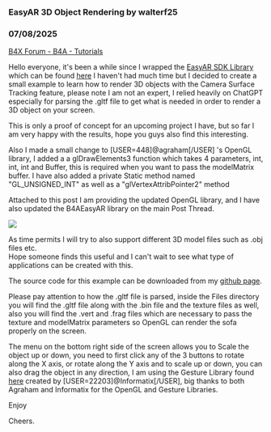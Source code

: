 ### EasyAR 3D Object Rendering by walterf25
### 07/08/2025
[B4X Forum - B4A - Tutorials](https://www.b4x.com/android/forum/threads/167654/)

Hello everyone, it's been a while since I wrapped the [EasyAR SDK Library](https://www.easyar.com/) which can be found [here](https://www.b4x.com/android/forum/threads/easyar-augmented-reality-library-updated.110018/#content) I haven't had much time but I decided to create a small example to learn how to render 3D objects with the Camera Surface Tracking feature, please note I am not an expert, I relied heavily on ChatGPT especially for parsing the .gltf file to get what is needed in order to render a 3D object on your screen.  
  
This is only a proof of concept for an upcoming project I have, but so far I am very happy with the results, hope you guys also find this interesting.  
  
Also I made a small change to [USER=448]@agraham[/USER] 's OpenGL library, I added a a glDrawElements3 function which takes 4 parameters, int, int, int and Buffer, this is required when you want to pass the modelMatrix buffer. I have also added a private Static method named "GL\_UNSIGNED\_INT" as well as a "glVertexAttribPointer2" method  
  
Attached to this post I am providing the updated OpenGL library, and I have also updated the B4AEasyAR library on the main Post Thread.  
  
![](https://www.b4x.com/android/forum/attachments/165153)  
  
As time permits I will try to also support different 3D model files such as .obj files etc.  
Hope someone finds this useful and I can't wait to see what type of applications can be created with this.  
  
The source code for this example can be downloaded from my [github page](https://github.com/walterf25/EasyARSofaRender.git).  
  
Please pay attention to how the .gltf file is parsed, inside the Files directory you will find the .gltf file along with the .bin file and the texture files as well, also you will find the .vert and .frag files which are necessary to pass the texture and modelMatrix parameters so OpenGL can render the sofa properly on the screen.  
  
The menu on the bottom right side of the screen allows you to Scale the object up or down, you need to first click any of the 3 buttons to rotate along the X axis, or rotate along the Y axis and to scale up or down, you can also drag the object in any direction, I am using the Gesture Library found [here](https://www.b4x.com/android/forum/threads/lib-gesture-detector.21502/) created by [USER=22203]@Informatix[/USER], big thanks to both Agraham and Informatix for the OpenGL and Gesture Libraries.  
  
Enjoy  
  
Cheers.